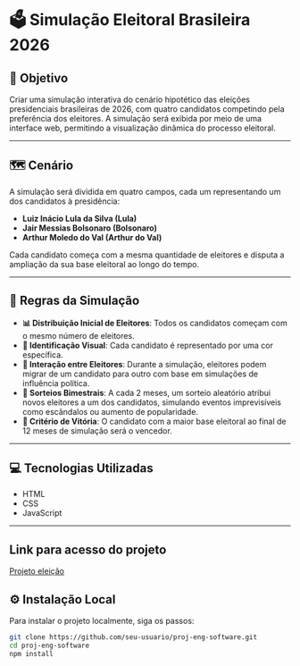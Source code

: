 # 🗳️ Simulação Eleitoral Brasileira 2026

## 🎯 Objetivo  
Criar uma simulação interativa do cenário hipotético das eleições presidenciais brasileiras de 2026, com quatro candidatos competindo pela preferência dos eleitores. A simulação será exibida por meio de uma interface web, permitindo a visualização dinâmica do processo eleitoral.

---

## 🗺️ Cenário  
A simulação será dividida em quatro campos, cada um representando um dos candidatos à presidência:

- **Luiz Inácio Lula da Silva (Lula)**
- **Jair Messias Bolsonaro (Bolsonaro)**
- **Arthur Moledo do Val (Arthur do Val)**

Cada candidato começa com a mesma quantidade de eleitores e disputa a ampliação da sua base eleitoral ao longo do tempo.

---

## 📜 Regras da Simulação

- **📊 Distribuição Inicial de Eleitores**: Todos os candidatos começam com o mesmo número de eleitores.
- **🎨 Identificação Visual**: Cada candidato é representado por uma cor específica.
- **🔁 Interação entre Eleitores**: Durante a simulação, eleitores podem migrar de um candidato para outro com base em simulações de influência política.
- **🎲 Sorteios Bimestrais**: A cada 2 meses, um sorteio aleatório atribui novos eleitores a um dos candidatos, simulando eventos imprevisíveis como escândalos ou aumento de popularidade.
- **🏁 Critério de Vitória**: O candidato com a maior base eleitoral ao final de 12 meses de simulação será o vencedor.

---

## 💻 Tecnologias Utilizadas  

- HTML  
- CSS  
- JavaScript  

---

## Link para acesso do projeto
[Projeto eleição](https://gustavo-enrick.github.io/proj-eng-software/)

## ⚙️ Instalação Local

Para instalar o projeto localmente, siga os passos:

```bash
git clone https://github.com/seu-usuario/proj-eng-software.git
cd proj-eng-software
npm install
```
